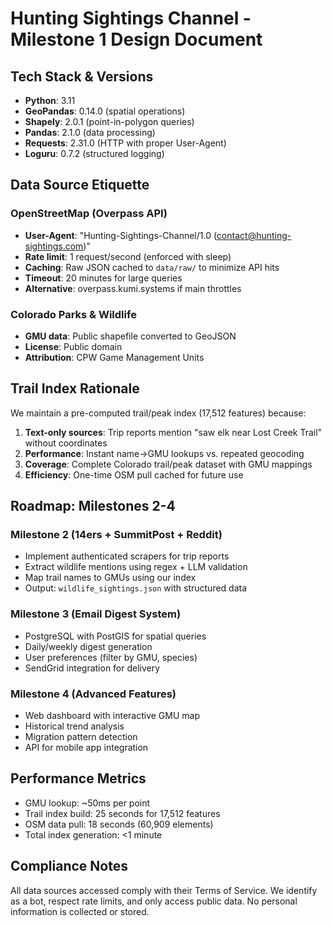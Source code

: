 # Hunting Sightings Channel - Milestone 1 Design Document

## Tech Stack & Versions

- **Python**: 3.11
- **GeoPandas**: 0.14.0 (spatial operations)
- **Shapely**: 2.0.1 (point-in-polygon queries)
- **Pandas**: 2.1.0 (data processing)
- **Requests**: 2.31.0 (HTTP with proper User-Agent)
- **Loguru**: 0.7.2 (structured logging)

## Data Source Etiquette

### OpenStreetMap (Overpass API)
- **User-Agent**: "Hunting-Sightings-Channel/1.0 (contact@hunting-sightings.com)"
- **Rate limit**: 1 request/second (enforced with sleep)
- **Caching**: Raw JSON cached to `data/raw/` to minimize API hits
- **Timeout**: 20 minutes for large queries
- **Alternative**: overpass.kumi.systems if main throttles

### Colorado Parks & Wildlife
- **GMU data**: Public shapefile converted to GeoJSON
- **License**: Public domain
- **Attribution**: CPW Game Management Units

## Trail Index Rationale

We maintain a pre-computed trail/peak index (17,512 features) because:

1. **Text-only sources**: Trip reports mention "saw elk near Lost Creek Trail" without coordinates
2. **Performance**: Instant name→GMU lookups vs. repeated geocoding
3. **Coverage**: Complete Colorado trail/peak dataset with GMU mappings
4. **Efficiency**: One-time OSM pull cached for future use

## Roadmap: Milestones 2-4

### Milestone 2 (14ers + SummitPost + Reddit)
- Implement authenticated scrapers for trip reports
- Extract wildlife mentions using regex + LLM validation
- Map trail names to GMUs using our index
- Output: `wildlife_sightings.json` with structured data

### Milestone 3 (Email Digest System)
- PostgreSQL with PostGIS for spatial queries
- Daily/weekly digest generation
- User preferences (filter by GMU, species)
- SendGrid integration for delivery

### Milestone 4 (Advanced Features)
- Web dashboard with interactive GMU map
- Historical trend analysis
- Migration pattern detection
- API for mobile app integration

## Performance Metrics

- GMU lookup: ~50ms per point
- Trail index build: 25 seconds for 17,512 features
- OSM data pull: 18 seconds (60,909 elements)
- Total index generation: <1 minute

## Compliance Notes

All data sources accessed comply with their Terms of Service. We identify as a bot, respect rate limits, and only access public data. No personal information is collected or stored.

